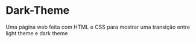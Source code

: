 # Dark-Theme
Uma página web feita com HTML e CSS para mostrar uma transição entre light theme e dark theme
